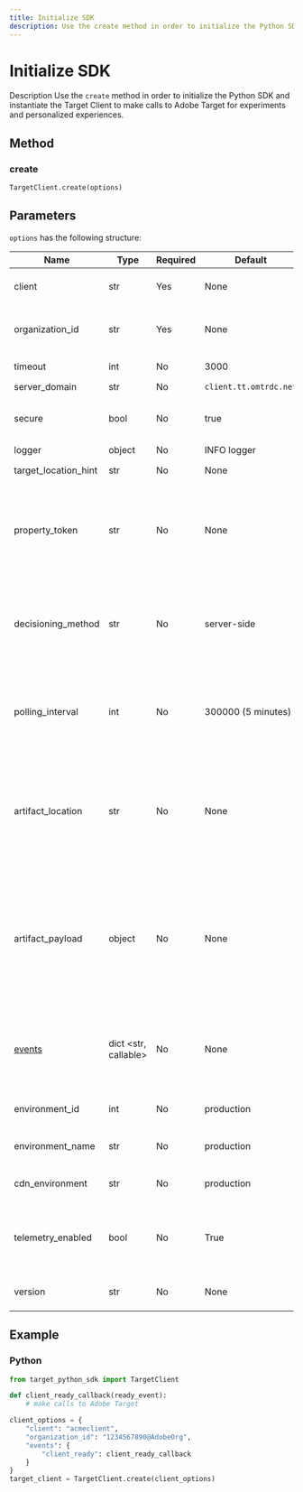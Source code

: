 ```yaml
---
title: Initialize SDK
description: Use the create method in order to initialize the Python SDK and instantiate the Target Client to make calls to Adobe Target for experiments and personalized experiences.
---
```

# Initialize SDK

Description
Use the `create` method in order to initialize the Python SDK and instantiate the Target Client to make calls to Adobe Target for experiments and personalized experiences.

## Method

### create

```python
TargetClient.create(options)
```

## Parameters

`options` has the following structure:

|Name|Type|Required|Default|Description|
| --- | --- | --- | --- | --- |
|client|str|Yes|None|Adobe Target client ID|
|organization_id|str|Yes|None|Experience Cloud Organization ID|
|timeout|int|No|3000|Timeout in milliseconds|
|server_domain|str|No|`client.tt.omtrdc.net`||Overrides default hostname|
|secure|bool|No|true|Unset to enforce HTTP scheme|
|logger|object|No|INFO logger||Replaces the default INFO logger|
|target_location_hint|str|No|None|Target location hint|
|property_token|str|No|None|Target Property Token. If specified here, all get_offers calls will use this value.|
|decisioning_method|str|No|server-side|Determines which decisioning method to use ([on-device](/help/dev/implement/server-side/sdk-guides/on-device-decisioning/overview.md), server-side, hybrid)|
|polling_interval|int|No|300000 (5 minutes)|Polling interval for the [on-device decisioning rule artifact](/help/dev/implement/server-side/sdk-guides/on-device-decisioning/rule-artifact-overview.md) (in ms)|
|artifact_location|str|No|None|A fully qualified url to the [on-device decisioning rule artifact](/help/dev/implement/server-side/sdk-guides/on-device-decisioning/rule-artifact-overview.md). Overrides internally determined location.|
|artifact_payload|object|No|None|The JSON payload of the [on-device decisioning rule artifact](/help/dev/implement/server-side/sdk-guides/on-device-decisioning/rule-artifact-overview.md). If specified, it is used instead of requesting one from a URL.|
|[events](sdk-events.md)|dict <str, callable>|No|None|An optional object with event name keys and callback function values|
|environment_id|int|No|production|The Target environment ID|
|environment_name|str|No|production|The Target environment name|
|cdn_environment|str|No|production|The CDN environment name|
|telemetry_enabled|bool|No|True|If set to False, telemetry data will not be sent to Adobe|
|version|str|No|None|The version number of this sdk|

## Example

### Python

```python
from target_python_sdk import TargetClient

def client_ready_callback(ready_event):
    # make calls to Adobe Target

client_options = {
    "client": "acmeclient",
    "organization_id": "1234567890@AdobeOrg",
    "events": {
        "client_ready": client_ready_callback
    }
}
target_client = TargetClient.create(client_options)
```